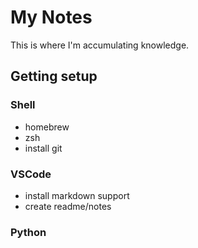 # My Notes

This is where I'm accumulating knowledge.

## Getting setup

### Shell
- homebrew
- zsh
- install git

### VSCode
- install markdown support
- create readme/notes

### Python

